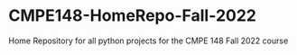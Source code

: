 # CMPE148-HomeRepo-Fall-2022
 Home Repository for all python projects for the CMPE 148 Fall 2022 course
